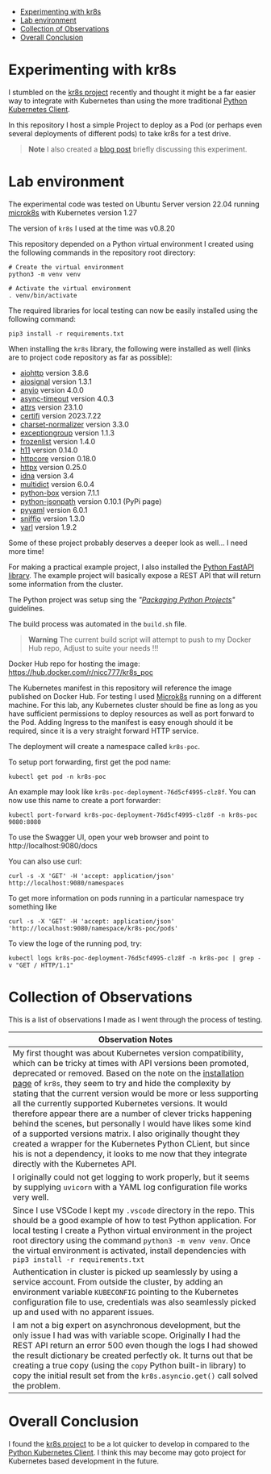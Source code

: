 
- [Experimenting with kr8s](#experimenting-with-kr8s)
- [Lab environment](#lab-environment)
- [Collection of Observations](#collection-of-observations)
- [Overall Conclusion](#overall-conclusion)

# Experimenting with kr8s

I stumbled on the [kr8s project](https://github.com/kr8s-org/kr8s) recently and thought it might be a far easier way to integrate with Kubernetes than using the more traditional [Python Kubernetes Client](https://github.com/kubernetes-client/python).

In this repository I host a simple Project to deploy as a Pod (or perhaps even several deployments of different pods) to take kr8s for a test drive.

> **Note**
> I also created a [blog post](https://www.nicc777.com/blog/2023/2023-10-14.html) briefly discussing this experiment.

# Lab environment

The experimental code was tested on Ubuntu Server version 22.04 running [microk8s](https://microk8s.io/) with Kubernetes version 1.27

The version of `kr8s` I used at the time was v0.8.20

This repository depended on a Python virtual environment I created using the following commands in the repository root directory:

```shell
# Create the virtual environment
python3 -m venv venv

# Activate the virtual environment
. venv/bin/activate
```

The required libraries for local testing can now be easily installed using the following command:

```shell
pip3 install -r requirements.txt
```

When installing the `kr8s` library, the following were installed as well (links are to project code repository as far as possible):

* [aiohttp](https://github.com/aio-libs/aiohttp) version 3.8.6
* [aiosignal](https://github.com/aio-libs/aiosignal) version 1.3.1
* [anyio](https://github.com/agronholm/anyio) version 4.0.0
* [async-timeout](https://github.com/aio-libs/async-timeout) version 4.0.3
* [attrs](https://github.com/python-attrs/attrs) version 23.1.0
* [certifi](https://github.com/certifi/python-certifi) version 2023.7.22
* [charset-normalizer](https://github.com/Ousret/charset_normalizer) version 3.3.0
* [exceptiongroup](https://github.com/agronholm/exceptiongroup) version 1.1.3
* [frozenlist](https://github.com/aio-libs/frozenlist) version 1.4.0
* [h11](https://github.com/python-hyper/h11) version 0.14.0
* [httpcore](https://github.com/encode/httpcore) version 0.18.0
* [httpx](https://github.com/encode/httpx) version 0.25.0
* [idna](https://github.com/kjd/idna) version 3.4
* [multidict](https://github.com/aio-libs/multidict) version 6.0.4
* [python-box](https://github.com/cdgriffith/Box) version 7.1.1
* [python-jsonpath](https://pypi.org/project/jsonpath/) version 0.10.1 (PyPi page)
* [pyyaml](https://github.com/yaml/pyyaml) version 6.0.1
* [sniffio](https://github.com/python-trio/sniffio) version 1.3.0
* [yarl](https://github.com/aio-libs/yarl) version 1.9.2

Some of these project probably deserves a deeper look as well... I need more time!

For making a practical example project, I also installed the [Python FastAPI library](https://fastapi.tiangolo.com/). The example project will basically expose a REST API that will return some information from the cluster.

The Python project was setup sing the _"[Packaging Python Projects](https://packaging.python.org/en/latest/tutorials/packaging-projects/)"_ guidelines.

The build process was automated in the `build.sh` file.

> **Warning**
> The current build script will attempt to push to my Docker Hub repo, Adjust to suite your needs !!!

Docker Hub repo for hosting the image: https://hub.docker.com/r/nicc777/kr8s_poc

The Kubernetes manifest in this repository will reference the image published on Docker Hub. For testing I used [Microk8s](https://microk8s.io/) running on a different machine. For this lab, any Kubernetes cluster should be fine as long as you have sufficient permissions to deploy resources as well as port forward to the Pod. Adding Ingress to the manifest is easy enough should it be required, since it is a very straight forward HTTP service.

The deployment will create a namespace called `kr8s-poc`.

To setup port forwarding, first get the pod name:

```shell
kubectl get pod -n kr8s-poc
```

An example may look like `kr8s-poc-deployment-76d5cf4995-clz8f`. You can now use this name to create a port forwarder:

```shell
kubectl port-forward kr8s-poc-deployment-76d5cf4995-clz8f -n kr8s-poc 9080:8080
```

To use the Swagger UI, open your web browser and point to http://localhost:9080/docs

You can also use curl: 

```shell
curl -s -X 'GET' -H 'accept: application/json' http://localhost:9080/namespaces
```

To get more information on pods running in a particular namespace try something like 

```shell
curl -s -X 'GET' -H 'accept: application/json' 'http://localhost:9080/namespace/kr8s-poc/pods'
```

To view the loge of the running pod, try:

```shell
kubectl logs kr8s-poc-deployment-76d5cf4995-clz8f -n kr8s-poc | grep -v "GET / HTTP/1.1"
```

# Collection of Observations

This is a list of observations I made as I went through the process of testing. 

| Observation Notes |
|-------------------|
| My first thought was about Kubernetes version compatibility, which can be tricky at times with API versions been promoted, deprecated or removed. Based on the note on the [installation page](https://docs.kr8s.org/en/latest/installation.html) of `kr8s`, they seem to try and hide the complexity by stating that the current version would be more or less supporting all the currently supported Kubernetes versions. It would therefore appear there are a number of clever tricks happening behind the scenes, but personally I would have likes some kind of a supported versions matrix. I also originally thought they created a wrapper for the Kubernetes Python CLient, but since his is not a dependency, it looks to me now that they integrate directly with the Kubernetes API. |
| I originally could not get logging to work properly, but it seems by supplying `uvicorn` with a YAML log configuration file works very well. |
| Since I use VSCode I kept my `.vscode` directory in the repo. This should be a good example of how to test Python application. For local testing I create a Python virtual environment in the project root directory using the command `python3 -m venv venv`. Once the virtual environment is activated, install dependencies with `pip3 install -r requirements.txt` |
| Authentication in cluster is picked up seamlessly by using a service account. From outside the cluster, by adding an environment variable `KUBECONFIG` pointing to the Kubernetes configuration file to use, credentials was also seamlessly picked up and used with no apparent issues. |
| I am not a big expert on asynchronous development, but the only issue I had was with variable scope. Originally I had the REST API return an error 500 even though the logs I had showed the result dictionary be created perfectly ok. It turns out that be creating a true copy (using the `copy` Python built-in library) to copy the initial result set from the `kr8s.asyncio.get()` call solved the problem. |

# Overall Conclusion

I found the [kr8s project](https://github.com/kr8s-org/kr8s) to be a lot quicker to develop in compared to the [Python Kubernetes Client](https://github.com/kubernetes-client/python). I think this may become may goto project for Kubernetes based development in the future.

